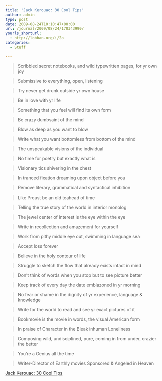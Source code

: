 ```yaml
---
title: 'Jack Kerouac: 30 Cool Tips'
author: admin
type: post
date: 2009-08-24T10:10:47+00:00
url: /journal/2009/08/24/170343990/
yourls_shorturl:
  - http://lobban.org/i/2o
categories:
  - Stuff

---
```

> Scribbled secret notebooks, and wild typewritten pages, for yr own joy
  
> Submissive to everything, open, listening
  
> Try never get drunk outside yr own house
  
> Be in love with yr life
  
> Something that you feel will find its own form
  
> Be crazy dumbsaint of the mind
  
> Blow as deep as you want to blow
  
> Write what you want bottomless from bottom of the mind
  
> The unspeakable visions of the individual
  
> No time for poetry but exactly what is
  
> Visionary tics shivering in the chest
  
> In tranced fixation dreaming upon object before you
  
> Remove literary, grammatical and syntactical inhibition
  
> Like Proust be an old teahead of time
  
> Telling the true story of the world in interior monolog
  
> The jewel center of interest is the eye within the eye
  
> Write in recollection and amazement for yourself
  
> Work from pithy middle eye out, swimming in language sea
  
> Accept loss forever
  
> Believe in the holy contour of life
  
> Struggle to sketch the flow that already exists intact in mind
  
> Don’t think of words when you stop but to see picture better
  
> Keep track of every day the date emblazoned in yr morning
  
> No fear or shame in the dignity of yr experience, language & knowledge
  
> Write for the world to read and see yr exact pictures of it
  
> Bookmovie is the movie in words, the visual American form
  
> In praise of Character in the Bleak inhuman Loneliness
  
> Composing wild, undisciplined, pure, coming in from under, crazier the better
  
> You’re a Genius all the time
  
> Writer-Director of Earthly movies Sponsored & Angeled in Heaven

[Jack Kerouac: 30 Cool Tips][1]

 [1]: http://www.writingclasses.com/InformationPages/index.php/PageID/464